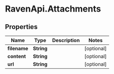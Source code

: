 # RavenApi.Attachments

## Properties
Name | Type | Description | Notes
------------ | ------------- | ------------- | -------------
**filename** | **String** |  | [optional] 
**content** | **String** |  | [optional] 
**url** | **String** |  | [optional] 


